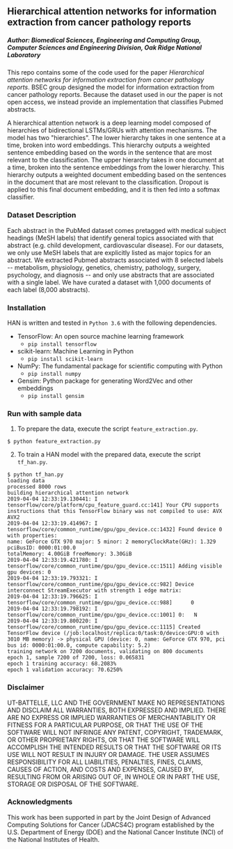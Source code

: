 ## Hierarchical attention networks for information extraction from cancer pathology reports

##### Author: Biomedical Sciences, Engineering and Computing Group, Computer Sciences and Engineering Division, Oak Ridge National Laboratory

This repo contains some of the code used for the paper *Hierarchical attention networks for information extraction from cancer pathology reports*. 
BSEC group designed the model for information extraction from cancer pathology reports. Because the dataset used in our the paper is not open access, 
we instead provide an implementation that classifies Pubmed abstracts. 

A hierarchical attention network is a deep learning model composed of hierarchies of bidirectional LSTMs/GRUs with attention
mechanisms. The model has two "hierarchies". The lower hierarchy takes in one sentence at a time, broken into word embeddings. This hierarchy outputs a
weighted sentence embedding based on the words in the sentence that are most relevant to the classification. The upper hierarchy takes in one document at a
time, broken into the sentence embeddings from the lower hierarchy. This hierarchy outputs a weighted document embedding based on the sentences in the document that
are most relevant to the classification. Dropout is applied to this final document embedding, and it is then fed into a softmax classifier.

### Dataset Description

Each abstract in the PubMed dataset comes pretagged with medical subject headings (MeSH labels) that identify general topics associated with that abstract
(e.g. child development, cardiovascular disease). For our datasets, we only use MeSH labels that are explicitly listed as major topics for an
abstract. We extracted Pubmed abstracts associated with 8 selected labels -- metabolism, physiology, genetics, chemistry, pathology, surgery, psychology, 
and diagnosis -- and only use abstracts that are associated with a single label. We have curated a dataset with 1,000
documents of each label (8,000 abstracts).

### Installation

HAN is written and tested in `Python 3.6` with the following dependencies.

- TensorFlow: An open source machine learning framework
    - `pip install tensorflow`
- scikit-learn: Machine Learning in Python
    - `pip install scikit-learn`
- NumPy: The fundamental package for scientific computing with Python
    - `pip install numpy`
- Gensim: Python package for generating Word2Vec and other embeddings
    - `pip install gensim`

### Run with sample data

1. To prepare the data, execute the script `feature_extraction.py`.
```
$ python feature_extraction.py
```

2. To train a HAN model with the prepared data, execute the script `tf_han.py`.

```
$ python tf_han.py
loading data
processed 8000 rows
building hierarchical attention network
2019-04-04 12:33:19.130441: I tensorflow/core/platform/cpu_feature_guard.cc:141] Your CPU supports instructions that this TensorFlow binary was not compiled to use: AVX AVX2
2019-04-04 12:33:19.414967: I tensorflow/core/common_runtime/gpu/gpu_device.cc:1432] Found device 0 with properties:
name: GeForce GTX 970 major: 5 minor: 2 memoryClockRate(GHz): 1.329
pciBusID: 0000:01:00.0
totalMemory: 4.00GiB freeMemory: 3.30GiB
2019-04-04 12:33:19.421780: I tensorflow/core/common_runtime/gpu/gpu_device.cc:1511] Adding visible gpu devices: 0
2019-04-04 12:33:19.793321: I tensorflow/core/common_runtime/gpu/gpu_device.cc:982] Device interconnect StreamExecutor with strength 1 edge matrix:
2019-04-04 12:33:19.796625: I tensorflow/core/common_runtime/gpu/gpu_device.cc:988]      0
2019-04-04 12:33:19.798192: I tensorflow/core/common_runtime/gpu/gpu_device.cc:1001] 0:   N
2019-04-04 12:33:19.800220: I tensorflow/core/common_runtime/gpu/gpu_device.cc:1115] Created TensorFlow device (/job:localhost/replica:0/task:0/device:GPU:0 with 3010 MB memory) -> physical GPU (device: 0, name: GeForce GTX 970, pci bus id: 0000:01:00.0, compute capability: 5.2)
training network on 7200 documents, validating on 800 documents
epoch 1, sample 7200 of 7200, loss: 0.065831
epoch 1 training accuracy: 68.2083%
epoch 1 validation accuracy: 70.6250%
```

### Disclaimer
UT-BATTELLE, LLC AND THE GOVERNMENT MAKE NO REPRESENTATIONS AND DISCLAIM ALL WARRANTIES, BOTH EXPRESSED AND IMPLIED. THERE ARE NO EXPRESS OR IMPLIED WARRANTIES OF MERCHANTABILITY OR FITNESS FOR A PARTICULAR PURPOSE, OR THAT THE USE OF THE SOFTWARE WILL NOT INFRINGE ANY PATENT, COPYRIGHT, TRADEMARK, OR OTHER PROPRIETARY RIGHTS, OR THAT THE SOFTWARE WILL ACCOMPLISH THE INTENDED RESULTS OR THAT THE SOFTWARE OR ITS USE WILL NOT RESULT IN INJURY OR DAMAGE. THE USER ASSUMES RESPONSIBILITY FOR ALL LIABILITIES, PENALTIES, FINES, CLAIMS, CAUSES OF ACTION, AND COSTS AND EXPENSES, CAUSED BY, RESULTING FROM OR ARISING OUT OF, IN WHOLE OR IN PART THE USE, STORAGE OR DISPOSAL OF THE SOFTWARE.


### Acknowledgments
This work has been supported in part by the Joint Design of Advanced Computing Solutions for Cancer (JDACS4C) program established by the U.S. Department of Energy (DOE) and the National Cancer Institute (NCI) of the National Institutes of Health.
